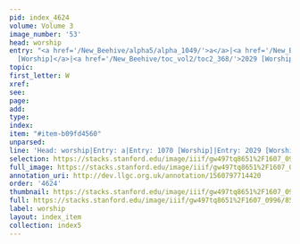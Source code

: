 ```yaml
---
pid: index_4624
volume: Volume 3
image_number: '53'
head: worship
entry: "<a href='/New_Beehive/alpha5/alpha_1049/'>a</a>|<a href='/New_Beehive/toc_vol2/toc2_207/'>1070
  [Worship]</a>|<a href='/New_Beehive/toc_vol2/toc2_368/'>2029 [Worship]</a>"
topic: 
first_letter: W
xref: 
see: 
page: 
add: 
type: 
index: 
item: "#item-b09fd4560"
unparsed: 
line: 'Head: worship|Entry: a|Entry: 1070 [Worship]|Entry: 2029 [Worship]|#item-b09fd4560'
selection: https://stacks.stanford.edu/image/iiif/gw497tq8651%2F1607_0996/852,3429,716,154/full/0/default.jpg
full_image: https://stacks.stanford.edu/image/iiif/gw497tq8651%2F1607_0996/full/full/0/default.jpg
annotation_uri: http://dev.llgc.org.uk/annotation/1560797714420
order: '4624'
thumbnail: https://stacks.stanford.edu/image/iiif/gw497tq8651%2F1607_0996/full/100,/0/default.jpg
full: https://stacks.stanford.edu/image/iiif/gw497tq8651%2F1607_0996/852,3429,716,154/full/0/default.jpg
label: worship
layout: index_item
collection: index5
---
```

